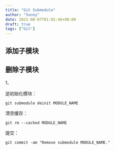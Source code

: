 ```yaml
---
title: "Git Submodule"
author: "Sunny"
date: 2021-08-07T01:02:46+08:00
draft: true
tags: ["Git"]
---
```


## 添加子模块

## 删除子模块

1、

逆初始化模块：

```
git submodule deinit MODULE_NAME
```

清空缓存：

```
git rm --cached MODULE_NAME
```

提交：

```
git commit -am "Remove submodule MODULE_NAME."
```

